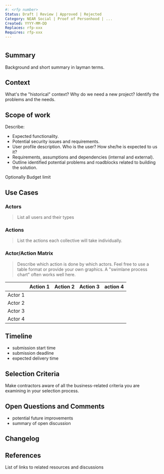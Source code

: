 ```yaml
---
#: <rfp number>
Status: Draft | Review | Approved | Rejected
Category: NEAR Social | Proof of Personhood | ...
Created: YYYY-MM-DD
Replaces: rfp-xxx
Requires: rfp-xxx
---
```


# <RFP Number and Title>

## Summary

Background and short summary in layman terms.

## Context

What's the "historical" context? Why do we need a new project?
Identify the problems and the needs.

## Scope of work

Describe:

- Expected functionality.
- Potential security issues and requirements.
- User profile description. Who is the user? How she/he is expected to us it?
- Requirements, assumptions and dependencies (internal and external).
- Outline identified potential problems and roadblocks related to building the solution.

Optionally Budget limit

## Use Cases

### Actors

> List all users and their types

### Actions

> List the actions each collective will take individually.

### Actor/Action Matrix

> Describe which action is done by which actors. Feel free to use a table format or provide your own graphics. A "swimlane process chart" often works well here.

|         | Action 1 | Action 2 | Action 3 | action 4 |
| ------- | -------- | -------- | -------- | -------- |
| Actor 1 |          |          |          |          |
| Actor 2 |          |          |          |          |
| Actor 3 |          |          |          |          |
| Actor 4 |          |          |          |          |

## Timeline

- submission start time
- submission deadline
- expected delivery time

## Selection Criteria

Make contractors aware of all the business-related criteria you are examining in your selection process.

## Open Questions and Comments

- potential future improvements
- summary of open discussion

## Changelog

## References

List of links to related resources and discussions
